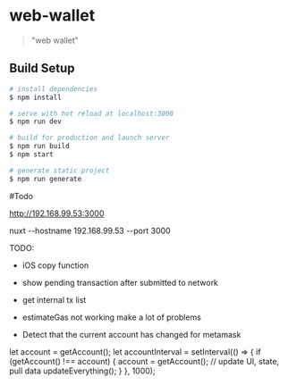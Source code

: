 # web-wallet

> &#34;web wallet&#34;

## Build Setup

```bash
# install dependencies
$ npm install

# serve with hot reload at localhost:3000
$ npm run dev

# build for production and launch server
$ npm run build
$ npm start

# generate static project
$ npm run generate
```

#Todo

http://192.168.99.53:3000

nuxt --hostname 192.168.99.53 --port 3000

TODO:

- iOS copy function
- show pending transaction after submitted to network
- get internal tx list

- estimateGas not working make a lot of problems
- Detect that the current account has changed for metamask


let account = getAccount();
let accountInterval = setInterval(() => {
  if (getAccount() !== account) {
    account = getAccount();
    // update UI, state, pull data
    updateEverything();
  }
}, 1000);
